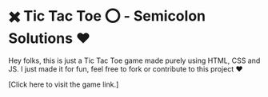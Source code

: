 # ✖️ Tic Tac Toe ⭕ - Semicolon Solutions ❤️

Hey folks, this is just a Tic Tac Toe game made purely using HTML, CSS and JS. I just made it for fun, feel free to fork or contribute to this project ❤️

[Click here to visit the game link.]
